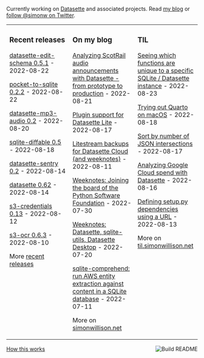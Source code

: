 Currently working on [Datasette](https://datasette.io/) and associated projects. Read [my blog](https://simonwillison.net/) or [follow @simonw on Twitter](https://twitter.com/simonw).

<table><tr><td valign="top" width="33%">

### Recent releases
<!-- recent_releases starts -->
[datasette-edit-schema 0.5.1](https://github.com/simonw/datasette-edit-schema/releases/tag/0.5.1) - 2022-08-22

[pocket-to-sqlite 0.2.2](https://github.com/dogsheep/pocket-to-sqlite/releases/tag/0.2.2) - 2022-08-22

[datasette-mp3-audio 0.2](https://github.com/simonw/datasette-mp3-audio/releases/tag/0.2) - 2022-08-20

[sqlite-diffable 0.5](https://github.com/simonw/sqlite-diffable/releases/tag/0.5) - 2022-08-18

[datasette-sentry 0.2](https://github.com/simonw/datasette-sentry/releases/tag/0.2) - 2022-08-14

[datasette 0.62](https://github.com/simonw/datasette/releases/tag/0.62) - 2022-08-14

[s3-credentials 0.13](https://github.com/simonw/s3-credentials/releases/tag/0.13) - 2022-08-12

[s3-ocr 0.6.3](https://github.com/simonw/s3-ocr/releases/tag/0.6.3) - 2022-08-10
<!-- recent_releases ends -->
More [recent releases](https://github.com/simonw/simonw/blob/main/releases.md)
</td><td valign="top" width="34%">

### On my blog
<!-- blog starts -->
[Analyzing ScotRail audio announcements with Datasette - from prototype to production](http://simonwillison.net/2022/Aug/21/scotrail/) - 2022-08-21

[Plugin support for Datasette Lite](http://simonwillison.net/2022/Aug/17/datasette-lite-plugins/) - 2022-08-17

[Litestream backups for Datasette Cloud (and weeknotes)](http://simonwillison.net/2022/Aug/11/litestream-backups/) - 2022-08-11

[Weeknotes: Joining the board of the Python Software Foundation](http://simonwillison.net/2022/Jul/30/psf-board/) - 2022-07-30

[Weeknotes: Datasette, sqlite-utils, Datasette Desktop](http://simonwillison.net/2022/Jul/20/weeknotes/) - 2022-07-20

[sqlite-comprehend: run AWS entity extraction against content in a SQLite database](http://simonwillison.net/2022/Jul/11/sqlite-comprehend/) - 2022-07-11
<!-- blog ends -->
More on [simonwillison.net](https://simonwillison.net/)
</td><td valign="top" width="33%">

### TIL
<!-- tils starts -->
[Seeing which functions are unique to a specific SQLite / Datasette instance](https://til.simonwillison.net/sqlite/function-list) - 2022-08-23

[Trying out Quarto on macOS](https://til.simonwillison.net/quarto/trying-out-quarto) - 2022-08-18

[Sort by number of JSON intersections](https://til.simonwillison.net/sqlite/sort-by-number-of-json-intersections) - 2022-08-17

[Analyzing Google Cloud spend with Datasette](https://til.simonwillison.net/googlecloud/google-cloud-spend-datasette) - 2022-08-16

[Defining setup.py dependencies using a URL](https://til.simonwillison.net/python/setup-py-from-url) - 2022-08-13
<!-- tils ends -->
More on [til.simonwillison.net](https://til.simonwillison.net/)
</td></tr></table>

<a href="https://github.com/simonw/simonw/actions"><img src="https://github.com/simonw/simonw/workflows/Build%20README/badge.svg" align="right" alt="Build README"></a> <a href="https://simonwillison.net/2020/Jul/10/self-updating-profile-readme/">How this works</a>

